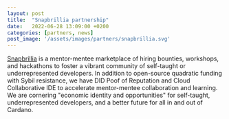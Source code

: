 ```yaml
---
layout: post
title:  "Snapbrillia partnership"
date:   2022-06-28 13:09:00 +0200
categories: [partners, news]
post_image: '/assets/images/partners/snapbrillia.svg'
---
```

[Snapbrillia](https://www.snapbrillia.com/) is a mentor-mentee marketplace of hiring bounties, workshops, and hackathons to foster a vibrant community of self-taught or underrepresented developers. In addition to open-source quadratic funding with Sybil resistance, we have DID Poof of Reputation and Cloud Collaborative IDE to accelerate mentor-mentee collaboration and learning. We are cornering "economic identity and opportunities" for self-taught, underrepresented developers, and a better future for all in and out of Cardano.

